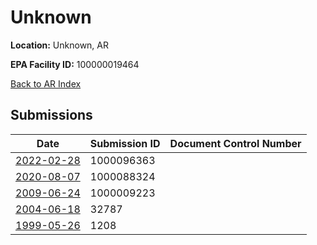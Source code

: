 # Unknown

**Location:** Unknown, AR

**EPA Facility ID:** 100000019464

[Back to AR Index](../../index.md)

## Submissions

| Date | Submission ID | Document Control Number |
|------|--------------|-------------------------|
| [2022-02-28](submissions/1000096363.md) | 1000096363 |  |
| [2020-08-07](submissions/1000088324.md) | 1000088324 |  |
| [2009-06-24](submissions/1000009223.md) | 1000009223 |  |
| [2004-06-18](submissions/32787.md) | 32787 |  |
| [1999-05-26](submissions/1208.md) | 1208 |  |
